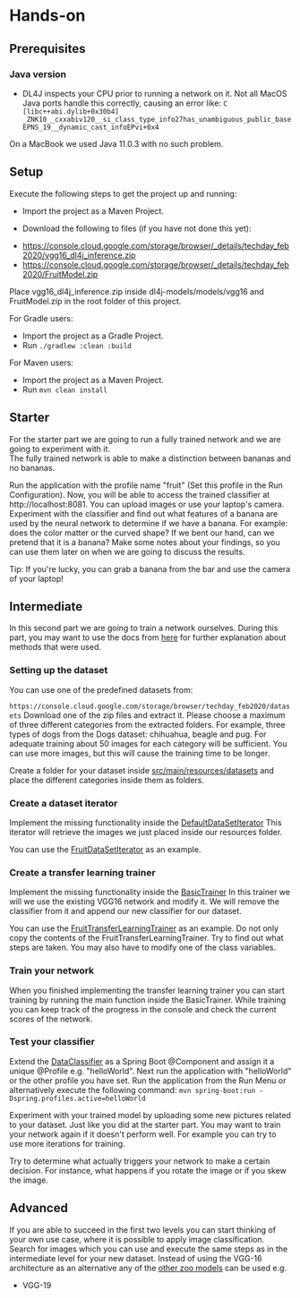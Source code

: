 # Hands-on 

## Prerequisites

### Java version
* DL4J inspects your CPU prior to running a network on it. Not all MacOS Java ports handle this correctly, causing
an error like:
````C  [libc++abi.dylib+0x30b4]  _ZNK10__cxxabiv120__si_class_type_info27has_unambiguous_public_baseEPNS_19__dynamic_cast_infoEPvi+0x4````

On a MacBook we used Java 11.0.3 with no such problem.

## Setup

Execute the following steps to get the project up and running:

* Import the project as a Maven Project.

* Download the following to files (if you have not done this yet):
- https://console.cloud.google.com/storage/browser/_details/techday_feb2020/vgg16_dl4j_inference.zip
- https://console.cloud.google.com/storage/browser/_details/techday_feb2020/FruitModel.zip

Place vgg16_dl4j_inference.zip inside dl4j-models/models/vgg16 and FruitModel.zip in the root folder of this project.

For Gradle users:
* Import the project as a Gradle Project.
* Run ```./gradlew :clean :build``` 

For Maven users:

* Import the project as a Maven Project.
* Run ``mvn clean install``



## Starter


For the starter part we are going to run a fully trained network and we are going to experiment with it. \
The fully trained network is able to make a distinction between bananas and no bananas. 
 
Run the application with the profile name "fruit" (Set this profile in the Run Configuration). Now, you will be able to access the trained classifier at http://localhost:8081. You can upload images or use your laptop's camera.
Experiment with the classifier and find out what features of a banana are used by the neural network to determine if we have a banana.
For example: does the color matter or the curved shape? If we bent our hand, can we pretend that it is a banana?
Make some notes about your findings, so you can use them later on when we are going to discuss the results.

Tip: If you're lucky, you can grab a banana from the bar and use the camera of your laptop!

## Intermediate
In this second part we are going to train a network ourselves. During this part, you may want to use the docs from [here](https://deeplearning4j.org/docs/latest/) for further explanation about methods that were used.

### Setting up the dataset
You can use one of the predefined datasets from: 

``https://console.cloud.google.com/storage/browser/techday_feb2020/datasets`` 
Download one of the zip files and extract it.
Please choose a maximum of three different categories from the extracted folders. For example, three types of dogs from the Dogs dataset: chihuahua, beagle and pug. For adequate training about 50 images for each
category will be sufficient. You can use more images, but this will cause the training time to be longer.

Create a folder for your dataset inside [src/main/resources/datasets](src/main/resources/datasets) and place the different categories inside them as folders.

### Create a dataset iterator
Implement the missing functionality inside the [DefaultDataSetIterator](src/main/java/nl/avisi/labs/deeplearning/transferlearning/handson/intermediate/IntermediateDataSetIterator.java)
This iterator will retrieve the images we just placed inside our resources folder.

You can use the [FruitDataSetIterator](src/main/java/nl/avisi/labs/deeplearning/transferlearning/handson/starter/FruitDataSetIterator.java) as an example.

### Create a transfer learning trainer
Implement the missing functionality inside the [BasicTrainer](src/main/java/nl/avisi/labs/deeplearning/transferlearning/handson/intermediate/IntermediateTrainer.java)
In this trainer we will we use the existing VGG16 network and modify it. We will remove the classifier from it and append our new classifier for our dataset.

You can use the [FruitTransferLearningTrainer](src/main/java/nl/avisi/labs/deeplearning/transferlearning/handson/starter/FruitTransferLearningTrainer.java) as an example.
Do not only copy the contents of the FruitTransferLearningTrainer. Try to find out what steps are taken. You may also have to modify one of the class variables.

### Train your network
When you finished implementing the transfer learning trainer you can start training by running the main function inside the BasicTrainer.
While training you can keep track of the progress in the console and check the current scores of the network.
 

### Test your classifier
Extend the [DataClassifier](src/main/java/nl/avisi/labs/deeplearning/transferlearning/handson/DataClassifier.java) as a Spring Boot @Component and assign it a unique @Profile e.g. "helloWorld".
Next run the application with "helloWorld" or the other profile you have set. Run the application from the Run Menu or alternatively execute the following command:
```mvn spring-boot:run -Dspring.profiles.active=helloWorld```

Experiment with your trained model by uploading some new pictures related to your dataset. Just like you did at the starter part.
You may want to train your network again if it doesn't perform well. For example you can try to use more iterations for training. 

Try to determine what actually triggers your network to make a certain decision. For instance, what happens if you rotate the image or if you skew the image.
  

## Advanced
If you are able to succeed in the first two levels you can start thinking of your own use case, where it is possible to apply image classification.
Search for images which you can use and execute the same steps as in the intermediate level for your new dataset. Instead of using the VGG-16 architecture as an alternative any of the [other zoo models](https://deeplearning4j.org/docs/latest/deeplearning4j-zoo-models) can be used
e.g.
- VGG-19
